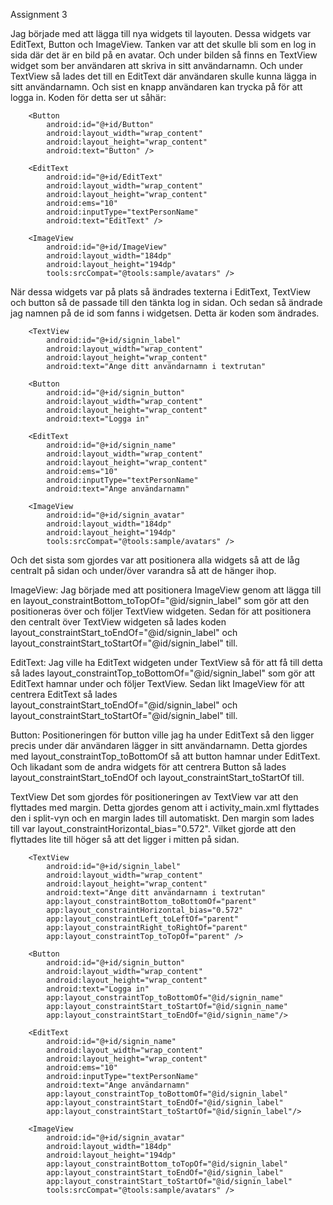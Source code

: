 
Assignment 3

Jag började med att lägga till nya widgets til layouten. Dessa widgets var EditText, Button och ImageView.
Tanken var att det skulle bli som en log in sida där det är en bild på en avatar. Och under bilden så finns en TextView widget som ber användaren att skriva in sitt användarnamn.
Och under TextView så lades det till en EditText där användaren skulle kunna lägga in sitt användarnamn.
Och sist en knapp användaren kan trycka på för att logga in.
Koden för detta ser ut såhär:

```
    <Button
        android:id="@+id/Button"
        android:layout_width="wrap_content"
        android:layout_height="wrap_content"
        android:text="Button" />

    <EditText
        android:id="@+id/EditText"
        android:layout_width="wrap_content"
        android:layout_height="wrap_content"
        android:ems="10"
        android:inputType="textPersonName"
        android:text="EditText" />

    <ImageView
        android:id="@+id/ImageView"
        android:layout_width="184dp"
        android:layout_height="194dp"
        tools:srcCompat="@tools:sample/avatars" />
```

När dessa widgets var på plats så ändrades texterna i EditText, TextView och button så de passade till den tänkta log in sidan.
Och sedan så ändrade jag namnen på de id som fanns i widgetsen.
Detta är koden som ändrades.

```
    <TextView
        android:id="@+id/signin_label"
        android:layout_width="wrap_content"
        android:layout_height="wrap_content"
        android:text="Ange ditt användarnamn i textrutan"

    <Button
        android:id="@+id/signin_button"
        android:layout_width="wrap_content"
        android:layout_height="wrap_content"
        android:text="Logga in"

    <EditText
        android:id="@+id/signin_name"
        android:layout_width="wrap_content"
        android:layout_height="wrap_content"
        android:ems="10"
        android:inputType="textPersonName"
        android:text="Ange användarnamn"

    <ImageView
        android:id="@+id/signin_avatar"
        android:layout_width="184dp"
        android:layout_height="194dp"
        tools:srcCompat="@tools:sample/avatars" />
```

Och det sista som gjordes var att positionera alla widgets så att de låg centralt på sidan och under/över varandra så att de hänger ihop.

ImageView:
Jag började med att positionera ImageView genom att lägga till en layout_constraintBottom_toTopOf="@id/signin_label" som gör att den positioneras över och följer TextView widgeten.
Sedan för att positionera den centralt över TextView widgeten så lades koden layout_constraintStart_toEndOf="@id/signin_label" och layout_constraintStart_toStartOf="@id/signin_label" till.

EditText:
Jag ville ha EditText widgeten under TextView så för att få till detta så lades layout_constraintTop_toBottomOf="@id/signin_label" som gör att EditText hamnar under och följer TextView.
Sedan likt ImageView för att centrera EditText så lades layout_constraintStart_toEndOf="@id/signin_label" och layout_constraintStart_toStartOf="@id/signin_label" till.

Button:
Positioneringen för button ville jag ha under EditText så den ligger precis under där användaren lägger in sitt användarnamn. Detta gjordes med layout_constraintTop_toBottomOf så att button hamnar under EditText.
Och likadant som de andra widgets för att centrera Button så lades layout_constraintStart_toEndOf och layout_constraintStart_toStartOf till.

TextView
Det som gjordes för positioneringen av TextView var att den flyttades med margin. Detta gjordes genom att i activity_main.xml flyttades den i split-vyn och en margin lades till automatiskt.
Den margin som lades till var layout_constraintHorizontal_bias="0.572". Vilket gjorde att den flyttades lite till höger så att det ligger i mitten på sidan.

```
    <TextView
        android:id="@+id/signin_label"
        android:layout_width="wrap_content"
        android:layout_height="wrap_content"
        android:text="Ange ditt användarnamn i textrutan"
        app:layout_constraintBottom_toBottomOf="parent"
        app:layout_constraintHorizontal_bias="0.572"
        app:layout_constraintLeft_toLeftOf="parent"
        app:layout_constraintRight_toRightOf="parent"
        app:layout_constraintTop_toTopOf="parent" />

    <Button
        android:id="@+id/signin_button"
        android:layout_width="wrap_content"
        android:layout_height="wrap_content"
        android:text="Logga in"
        app:layout_constraintTop_toBottomOf="@id/signin_name"
        app:layout_constraintStart_toStartOf="@id/signin_name"
        app:layout_constraintStart_toEndOf="@id/signin_name"/>

    <EditText
        android:id="@+id/signin_name"
        android:layout_width="wrap_content"
        android:layout_height="wrap_content"
        android:ems="10"
        android:inputType="textPersonName"
        android:text="Ange användarnamn"
        app:layout_constraintTop_toBottomOf="@id/signin_label"
        app:layout_constraintStart_toEndOf="@id/signin_label"
        app:layout_constraintStart_toStartOf="@id/signin_label"/>

    <ImageView
        android:id="@+id/signin_avatar"
        android:layout_width="184dp"
        android:layout_height="194dp"
        app:layout_constraintBottom_toTopOf="@id/signin_label"
        app:layout_constraintStart_toEndOf="@id/signin_label"
        app:layout_constraintStart_toStartOf="@id/signin_label"
        tools:srcCompat="@tools:sample/avatars" />
```
